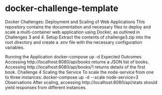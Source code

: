 # docker-challenge-template
Docker Challenges: Deployment and Scaling of Web Applications
This repository contains the documentation and necessary files to deploy and scale a multi-container web application using Docker, as outlined in Challenges 3 and 4.
Setup
Extract the contents of challenge3.zip into the root directory and create a .env file with the necessary configuration variables.

Running the Application
docker-compose up -d
Expected Outcomes
Accessing http://localhost:8080/api/books returns a JSON list of books.
Accessing http://localhost:8080/api/books/1 returns details of the first book.
Challenge 4
Scaling the Service
To scale the node-service from one to three instances:
docker-compose up -d --scale node-service=3
Observations
After scaling, accessing http://localhost:8080/api/stats should yield responses from different instances.


